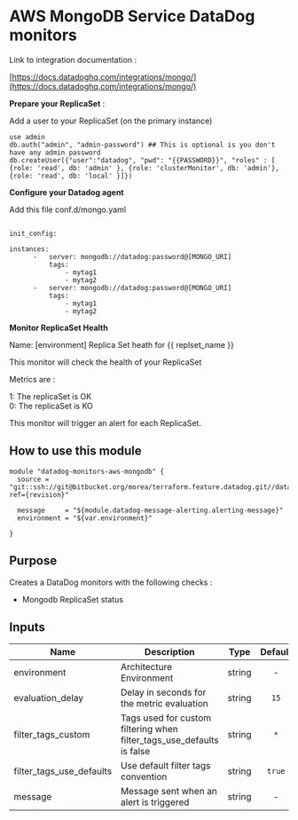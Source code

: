 AWS MongoDB Service DataDog monitors
==========================================

Link to integration documentation :

[https://docs.datadoghq.com/integrations/mongo/](https://docs.datadoghq.com/integrations/mongo/)


**Prepare your ReplicaSet** :

Add a user to your ReplicaSet (on the primary instance)


```
use admin  
db.auth("admin", "admin-password") ## This is optional is you don't have any admin password  
db.createUser({"user":"datadog", "pwd": "{{PASSWORD}}", "roles" : [ {role: 'read', db: 'admin' }, {role: 'clusterMonitor', db: 'admin'}, {role: 'read', db: 'local' }]})
```

**Configure your Datadog agent**

Add this file conf.d/mongo.yaml

```

init_config:

instances:
      -   server: mongodb://datadog:password@[MONGO_URI]
          tags:
              - mytag1
              - mytag2
      -   server: mongodb://datadog:password@[MONGO_URI]
          tags:
              - mytag1
              - mytag2
```

**Monitor ReplicaSet Health**

Name: [environment] Replica Set heath for {{ replset_name }}

This monitor will check the health of your ReplicaSet

Metrics are :

1: The replicaSet is OK  
0: The replicaSet is KO  

This monitor will trigger an alert for each ReplicaSet.


How to use this module
----------------------

```
module "datadog-monitors-aws-mongodb" {
  source = "git::ssh://git@bitbucket.org/morea/terraform.feature.datadog.git//databases/mongodb?ref={revision}"

  message     = "${module.datadog-message-alerting.alerting-message}"
  environment = "${var.environment}"

}
```

Purpose
-------

Creates a DataDog monitors with the following checks : 
* Mongodb ReplicaSet status

Inputs
------

| Name | Description | Type | Default | Required |
|------|-------------|:----:|:-----:|:-----:|
| environment | Architecture Environment | string | - | yes |
| evaluation_delay | Delay in seconds for the metric evaluation | string | `15` | no |
| filter_tags_custom | Tags used for custom filtering when filter_tags_use_defaults is false | string | `*` | no |
| filter_tags_use_defaults | Use default filter tags convention | string | `true` | no |
| message | Message sent when an alert is triggered | string | - | yes |
